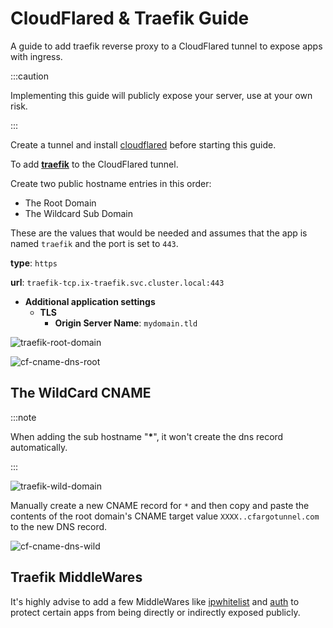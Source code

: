 # CloudFlared & Traefik Guide

A guide to add traefik reverse proxy to a CloudFlared tunnel to expose apps with ingress.

:::caution

Implementing this guide will publicly expose your server, use at your own risk.

:::

Create a tunnel and install [cloudflared](https://truecharts.org/charts/stable/cloudflared/installation_notes) before starting this guide.

To add [**traefik**](https://truecharts.org/charts/enterprise/traefik/how-to#how-to) to the CloudFlared tunnel.

Create two public hostname entries in this order:

- The Root Domain
- The Wildcard Sub Domain

These are the values that would be needed and assumes that the app is named `traefik` and the port is set to `443`.

**type**: `https`

**url**: `traefik-tcp.ix-traefik.svc.cluster.local:443`

- **Additional application settings**
  - **TLS**
    - **Origin Server Name**: `mydomain.tld`

![traefik-root-domain](/img/apps/cloudflared/community-cloudflared-traefik-guide/traefik-cloudflared-root-domain.png)

![cf-cname-dns-root](/img/apps/cloudflared/community-cloudflared-traefik-guide/cf-cname-root-cfargotunnel.png)

## The WildCard CNAME

:::note

When adding the sub hostname "**\***", it won't create the dns record automatically.

:::

![traefik-wild-domain](/img/apps/cloudflared/community-cloudflared-traefik-guide/traefik-cloudflared-wild-domain.png)

Manually create a new CNAME record for `*` and then copy and paste the contents of the root domain's CNAME target value `XXXX..cfargotunnel.com` to the new DNS record.

![cf-cname-dns-wild](/img/apps/cloudflared/community-cloudflared-traefik-guide/cf-cname-wild-cfargotunnel.png)

## Traefik MiddleWares

It's highly advise to add a few MiddleWares like [ipwhitelist](/docs/platforms/scale/apps-and-services/apps/traefik/traefik-middlewares-guide/index.md#ipwhitelist) and [auth](/docs/platforms/scale/apps-and-services/apps/traefik/traefik-middlewares-guide/index.md#auth) to protect certain apps from being directly or indirectly exposed publicly.
